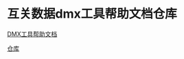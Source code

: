 # 互关数据dmx工具帮助文档仓库

[DMX工具帮助文档](https://huguanData.github.io/)

[仓库](https://github.com/huguanData/huguanData.github.io)